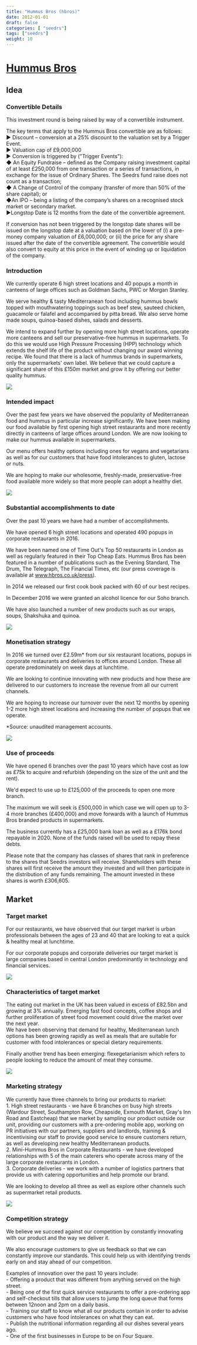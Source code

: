 ```yaml
---
title: "Hummus Bros (hbros)"
date: 2012-01-01
draft: false
categories: [ "seedrs"]
tags: ["seedrs"]
weight: 10
---
```


# [Hummus Bros](https://www.seedrs.com/hbros)

## Idea

### Convertible Details

This investment round is being raised by way of a convertible instrument.

The key terms that apply to the Hummus Bros convertible are as follows: <br>► Discount – conversion at a 25% discount to the valuation set by a Trigger Event. <br>► Valuation cap of £9,000,000 <br>► Conversion is triggered by ("Trigger Events"): <br>◆ An Equity Fundraise – defined as the Company raising investment capital of at least £250,000 from one transaction or a series of transactions, in exchange for the issue of Ordinary Shares. The Seedrs fund raise does not count as a transaction; <br>◆ A Change of Control of the company (transfer of more than 50% of the share capital); or <br>◆An IPO – being a listing of the company’s shares on a recognised stock market or secondary market. <br>►Longstop Date is 12 months from the date of the convertible agreement.

If conversion has not been triggered by the longstop date shares will be issued on the longstop date at a valuation based on the lower of (i) a pre-money company valuation of £6,000,000; or (ii) the price for any share issued after the date of the convertible agreement. The convertible would also convert to equity at this price in the event of winding up or liquidation of the company.

### Introduction

We currently operate 6 high street locations and 40 popups a month in canteens of large offices such as Goldman Sachs, PWC or Morgan Stanley.

We serve healthy &amp; tasty Mediterranean food including hummus bowls topped with mouthwatering toppings such as beef stew, sauteed chicken, guacamole or falafel and accompanied by pitta bread. We also serve home made soups, quinoa-based dishes, salads and desserts.

We intend to expand further by opening more high street locations, operate more canteens and sell our preservative-free hummus in supermarkets. To do this we would use High Pressure Processing (HPP) technology which extends the shelf life of the product without changing our award winning recipe. We found that there is a lack of hummus brands in supermarkets, only the supermarkets' own label. We believe that we could capture a significant share of this £150m market and grow it by offering our better quality hummus.

![](/img/seedrs/uploads/startup/section_image/image/11269/qsenjuynn6zj3gedyzj2ksyvloboxwq/HB10_copy_2.jpg?rect=17%2C0%2C5166%2C3456&w=600&fit=clip&s=15bd8cdf8670c1f3dd5f927a3d9f0972)

### Intended impact

Over the past few years we have observed the popularity of Mediterranean food and hummus in particular increase significantly. We have been making our food available by first opening high street restaurants and more recently directly in canteens of large offices around London. We are now looking to make our hummus available in supermarkets.

Our menu offers healthy options including ones for vegans and vegetarians as well as for our customers that have food intolerances to gluten, lactose or nuts.

We are hoping to make our wholesome, freshly-made, preservative-free food available more widely so that more people can adopt a healthy diet.

![](/img/seedrs/uploads/startup/section_image/image/11270/dt72lyzv78gxaau71geukz2m4af7it2/HB4.jpg?rect=0%2C519%2C2485%2C2727&w=600&fit=clip&s=8a16cd1adcf95e2aa2ac0a41a052fc9e)

### Substantial accomplishments to date

Over the past 10 years we have had a number of accomplishments.

We have opened 6 high street locations and operated 490 popups in corporate restaurants in 2016.

We have been named one of Time Out's Top 50 restaurants in London as well as regularly featured in their Top Cheap Eats. Hummus Bros has been featured in a number of publications such as the Evening Standard, The Drum, The Telegraph, The Financial Times, etc (our press coverage is available at <a target="_blank" rel="nofollow" class="outside" href="http://www.hbros.co.uk/press">www.hbros.co.uk/press</a>).

In 2014 we released our first cook book packed with 60 of our best recipes.

In December 2016 we were granted an alcohol licence for our Soho branch.

We have also launched a number of new products such as our wraps, soups, Shakshuka and quinoa.

![](/img/seedrs/uploads/startup/section_image/image/11271/9idwkazboshcg3ok6fh71uu04efg9eb/HB1.jpg?rect=0%2C563%2C2485%2C2429&w=600&fit=clip&s=d80d36c20c466b5f285f690894806335)

### Monetisation strategy

In 2016 we turned over £2.59m* from our six restaurant locations, popups in corporate restaurants and deliveries to offices around London. These all operate predominately on week days at lunchtime.

We are looking to continue innovating with new products and how these are delivered to our customers to increase the revenue from all our current channels.

We are hoping to increase our turnover over the next 12 months by opening 1-2 more high street locations and increasing the number of popups that we operate.

*Source: unaudited management accounts.

![](/img/seedrs/uploads/startup/section_image/image/11272/mca7usrs20glo79pf94lu4vzel4atmo/HB8_copy.jpg?rect=0%2C0%2C5184%2C3456&w=600&fit=clip&s=15cd575cd480a2318e0d283bc85f70b9)

### Use of proceeds

We have opened 6 branches over the past 10 years which have cost as low as £75k to acquire and refurbish (depending on the size of the unit and the rent).

We'd expect to use up to £125,000 of the proceeds to open one more branch.

The maximum we will seek is £500,000 in which case we will open up to 3-4 more branches (£400,000) and move forwards with a launch of Hummus Bros branded products in supermarkets.

The business currently has a £25,000 bank loan as well as a £176k bond repayable in 2020. None of the funds raised will be used to repay these debts.

Please note that the company has classes of shares that rank in preference to the shares that Seedrs investors will receive. Shareholders with these shares will first receive the amount they invested and will then participate in the distribution of any funds remaining. The amount invested in these shares is worth £306,605.

## Market

### Target market

For our restaurants, we have observed that our target market is urban professionals between the ages of 23 and 40 that are looking to eat a quick &amp; healthy meal at lunchtime.

For our corporate popups and corporate deliveries our target market is large companies based in central London predominantly in technology and financial services.

![](https://seedrs.imgix.net/uploads/startup/section_image/image/11273/cj8ozwn14vwys3nur7j5scxjixuy0i7/HB3.jpg?rect=0%2C616%2C2085%2C2266&w=600&fit=clip&s=38df5ab4bd2bf04109cc4c64c25a0bb8)

### Characteristics of target market

The eating out market in the UK has been valued in excess of £82.5bn and growing at 3% annually. Emerging fast food concepts, coffee shops and further proliferation of street food movement could drive the market over the next year. <br>We have been observing that demand for healthy, Mediterranean lunch options has been growing rapidly as well as meals that are suitable for customer with food intolerances or special dietary requirements.

Finally another trend has been emerging: flexegetarianism which refers to people looking to reduce the amount of meat they consume.

![](https://seedrs.imgix.net/uploads/startup/section_image/image/11274/qlnuvgafgydf12hr5ahhco9kveh1j1v/HB5.jpg?rect=0%2C501%2C2085%2C2078&w=600&fit=clip&s=b4ec61c5bb46a14439754511b1f6262d)

### Marketing strategy

We currently have three channels to bring our products to market: <br>1. High street restaurants - we have 6 branches on busy high streets (Wardour Street, Southampton Row, Cheapside, Exmouth Market, Gray's Inn Road and Eastcheap) that we market by sampling our product outside our unit, providing our customers with a pre-ordering mobile app, working on PR initiatives with our partners, suppliers and landlords, training &amp; incentivising our staff to provide good service to ensure customers return, as well as developing new healthy Mediterranean products. <br>2. Mini-Hummus Bros in Corporate Restaurants - we have developed relationships with 5 of the main caterers who operate across many of the large corporate restaurants in London. <br>3. Corporate deliveries - we work with a number of logistics partners that provide us with catering opportunities and help promote our brand.

We are looking to develop all three as well as explore other channels such as supermarket retail products.

![](https://seedrs.imgix.net/uploads/startup/section_image/image/11275/jvwxwurao3r993dlc9e78kp4bnu5mxa/HB9_copy_2.jpg?rect=0%2C0%2C5100%2C3456&w=600&fit=clip&s=3ab4093dc89226a2d35a7762c29d07b7)

### Competition strategy

We believe we succeed against our competition by constantly innovating with our product and the way we deliver it.

We also encourage customers to give us feedback so that we can constantly improve our standards. This could help us with identifying trends early on and stay ahead of our competition.

Examples of innovation over the past 10 years include: <br>- Offering a product that was different from anything served on the high street. <br>- Being one of the first quick service restaurants to offer a pre-ordering app and self-checkout tills that allow users to jump the long queue that forms between 12noon and 2pm on a daily basis. <br>- Training our staff to know what all our products contain in order to advise customers who have food intolerances on what they can eat. <br>- Publish the nutritional information regarding all our dishes several years ago. <br>- One of the first businesses in Europe to be on Four Square.

